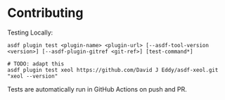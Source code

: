 # Contributing

Testing Locally:

```shell
asdf plugin test <plugin-name> <plugin-url> [--asdf-tool-version <version>] [--asdf-plugin-gitref <git-ref>] [test-command*]

# TODO: adapt this
asdf plugin test xeol https://github.com/David J Eddy/asdf-xeol.git "xeol --version"
```

Tests are automatically run in GitHub Actions on push and PR.
